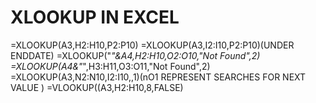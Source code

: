# XLOOKUP IN EXCEL
=XLOOKUP(A3,H2:H10,P2:P10)
=XLOOKUP(A3,I2:I10,P2:P10)(UNDER ENDDATE)
=XLOOKUP("*"&A4,H2:H10,O2:O10,"Not Found",2)
=XLOOKUP(A4&"*",H3:H11,O3:O11,"Not Found",2)
=XLOOKUP(A3,N2:N10,I2:I10,,1)(nO1 REPRESENT SEARCHES FOR NEXT VALUE )
=VLOOKUP((A3,H2:H10,8,FALSE)




